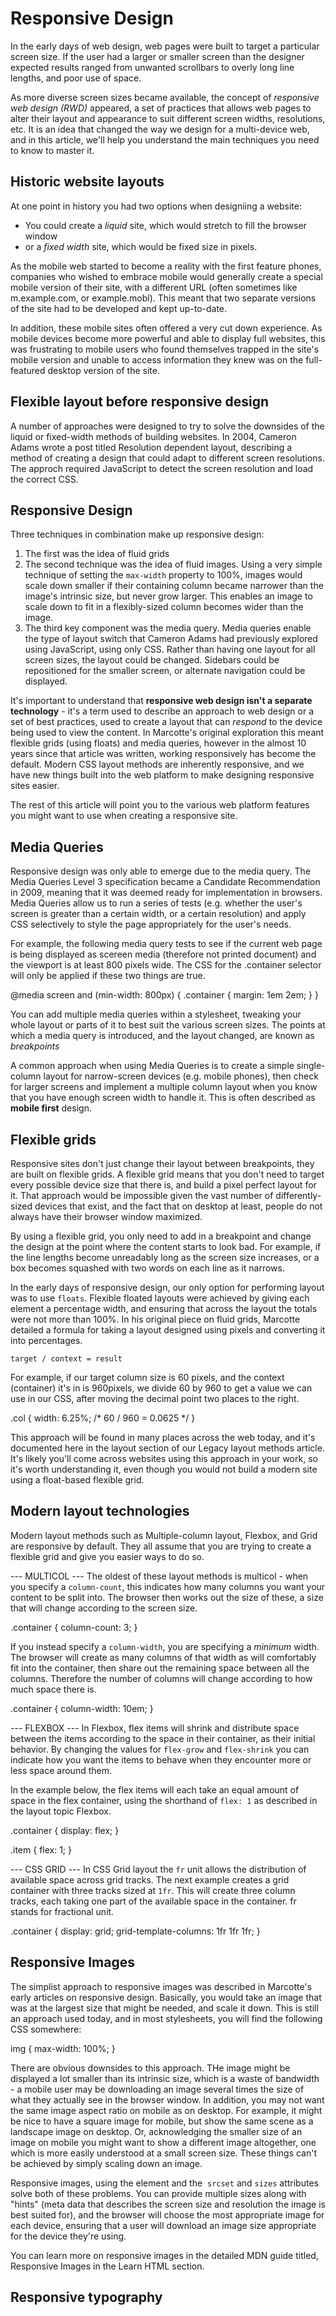 # Responsive Design #
In the early days of web design, web pages were built to target a particular screen size. If the user had a larger or smaller screen than the designer expected results ranged from unwanted scrollbars to overly long line lengths, and poor use of space. 

As more diverse screen sizes became available, the concept of *responsive web design (RWD)* appeared, a set of practices that allows web pages to alter their layout and appearance to suit different screen widths, resolutions, etc. It is an idea that changed the way we design for a multi-device web, and in this article, we'll help you understand the main techniques you need to know to master it.

## Historic website layouts ##
At one point in history you had two options when designiing a website:

  * You could create a *liquid* site, which would stretch to fill the browser window
  * or a *fixed width* site, which would be fixed size in pixels.

As the mobile web started to become a reality with the first feature phones, companies who wished to embrace mobile would generally create a special mobile version of their site, with a different URL (often sometimes like m.example.com, or example.mobl). This meant that two separate versions of the site had to be developed and kept up-to-date.

In addition, these mobile sites often offered a very cut down experience. As mobile devices become more powerful and able to display full websites, this was frustrating to mobile users who found themselves trapped in the site's mobile version and unable to access information they knew was on the full-featured desktop version of the site.

## Flexible layout before responsive design ##
A number of approaches were designed to try to solve the downsides of the liquid or fixed-width methods of building websites. In 2004, Cameron Adams wrote a post titled Resolution dependent layout, describing a method of creating a design that could adapt to different screen resolutions. The approch required JavaScript to detect the screen resolution and load the correct CSS.

## Responsive Design ##
Three techniques in combination make up responsive design: 

1. The first was the idea of fluid grids
2. The second technique was the idea of fluid images. Using a very simple technique of setting the `max-width` property to 100%, images would scale down smaller if their containing column became narrower than the image's intrinsic size, but never grow larger. This enables an image to scale down to fit in a flexibly-sized column becomes wider than the image.
3. The third key component was the media query. Media queries enable the type of layout switch that Cameron Adams had previously explored using JavaScript, using only CSS. Rather than having one layout for all screen sizes, the layout could be changed. Sidebars could be repositioned for the smaller screen, or alternate navigation could be displayed.

It's important to understand that **responsive web design isn't a separate technology** - it's a term used to describe an approach to web design or a set of best practices, used to create a layout that can *respond* to the device being used to view the content. In Marcotte's original exploration this meant flexible grids (using floats) and media queries, however in the almost 10 years since that article was written, working responsively has become the default. Modern CSS layout methods are inherently responsive, and we have new things built into the web platform to make designing responsive sites easier.

The rest of this article will point you to the various web platform features you might want to use when creating a responsive site.

## Media Queries ##
Responsive design was only able to emerge due to the media query. The Media Queries Level 3 specification became a Candidate Recommendation in 2009, meaning that it was deemed ready for implementation in browsers. Media Queries allow us to run a series of tests (e.g. whether the user's screen is greater than a certain width, or a certain resolution) and apply CSS selectively to style the page appropriately for the user's needs.

For example, the following media query tests to see if the current web page is being displayed as scereen media (therefore not printed document) and the viewport is at least 800 pixels wide. The CSS for the .container selector will only be applied if these two things are true.

@media screen and (min-width: 800px) {
  .container {
    margin: 1em 2em;
  }
}

You can add multiple media queries within a stylesheet, tweaking your whole layout or parts of it to best suit the various screen sizes. The points at which a media query is introduced, and the layout changed, are known as *breakpoints*

A common approach when using Media Queries is to create a simple single-column layout for narrow-screen devices (e.g. mobile phones), then check for larger screens and implement a multiple column layout when you know that you have enough screen width to handle it. This is often described as **mobile first** design.

## Flexible grids ##
Responsive sites don't just change their layout between breakpoints, they are built on flexible grids. A flexible grid means that you don't need to target every possible device size that there is, and build a pixel perfect layout for it. That approach would be impossible given the vast number of differently-sized devices that exist, and the fact that on desktop at least, people do not always have their browser window maximized.

By using a flexible grid, you only need to add in a breakpoint and change the design at the point where the content starts to look bad. For example, if the line lengths become unreadably long as the screen size increases, or a box becomes squashed with two words on each line as it narrows.

In the early days of responsive design, our only option for performing layout was to use `floats`. Flexible floated layouts were achieved by giving each element a percentage width, and ensuring that across the layout the totals were not more than 100%. In his original piece on fluid grids, Marcotte detailed a formula for taking a layout designed using pixels and converting it into percentages.

`target / context = result` 

For example, if our target column size is 60 pixels, and the context (container) it's in is 960pixels, we divide 60 by 960 to get a value we can use in our CSS, after moving the decimal point two places to the right. 

.col {
  width: 6.25%; /* 60 / 960 = 0.0625 */
}

This approach will be found in many places across the web today, and it's documented here in the layout section of our Legacy layout methods article. It's likely you'll come across websites using this approach in your work, so it's worth understanding it, even though you would not build a modern site using a float-based flexible grid.

## Modern layout technologies ##
Modern layout methods such as Multiple-column layout, Flexbox, and Grid are responsive by default. They all assume that you are trying to create a flexible grid and give you easier ways to do so.

--- MULTICOL ---
The oldest of these layout methods is multicol - when you specify a `column-count`, this indicates how many columns you want your content to be split into. The browser then works out the size of these, a size that will change according to the screen size.

.container {
  column-count: 3;
}

If you instead specify a `column-width`, you are specifying a *minimum* width. The browser will create as many columns of that width as will comfortably fit into the container, then share out the remaining space between all the columns. Therefore the number of columns will change according to how much space there is.

.container {
  column-width: 10em;
}

--- FLEXBOX ---
In Flexbox, flex items will shrink and distribute space between the items according to the space in their container, as their initial behavior. By changing the values for `flex-grow` and `flex-shrink` you can indicate how you want the items to behave when they encounter more or less space around them. 

In the example below, the flex items will each take an equal amount of space in the flex container, using the shorthand of `flex: 1` as described in the layout topic Flexbox. 

.container {
  display: flex;
}

.item {
  flex: 1;
}

--- CSS GRID --- 
In CSS Grid layout the `fr` unit allows the distribution of available space across grid tracks. The next example creates a grid container with three tracks sized at `1fr`. This will create three column tracks, each taking one part of the available space in the container. fr stands for fractional unit. 

.container {
  display: grid;
  grid-template-columns: 1fr 1fr 1fr;
}

## Responsive Images ##
The simplist approach to responsive images was described in Marcotte's early articles on responsive design. Basically, you would take an image that was at the largest size that might be needed, and scale it down. This is still an approach used today, and in most stylesheets, you will find the following CSS somewhere: 

img {
  max-width: 100%;
}

There are obvious downsides to this approach. THe image might be displayed a lot smaller than its intrinsic size, which is a waste of bandwidth - a mobile user may be downloading an image several times the size of what they actually see in the browser window. In addition, you may not want the same image aspect ratio on mobile as on desktop. For example, it might be nice to have a square image for mobile, but show the same scene as a landscape image on desktop. Or, acknowledging the smaller size of an image on mobile you might want to show a different image altogether, one which is more easily understood at a small screen size. These things can't be achieved by simply scaling down an image.

Responsive images, using the <picture> element and the <img> `srcset` and `sizes` attributes solve both of these problems. You can provide multiple sizes along with "hints" (meta data that describes the screen size and resolution the image is best suited for), and the browser will choose the most appropriate image for each device, ensuring that a user will download an image size appropriate for the device they're using. 

You can learn more on responsive images in the detailed MDN guide titled, Responsive Images in the Learn HTML section.

## Responsive typography ##